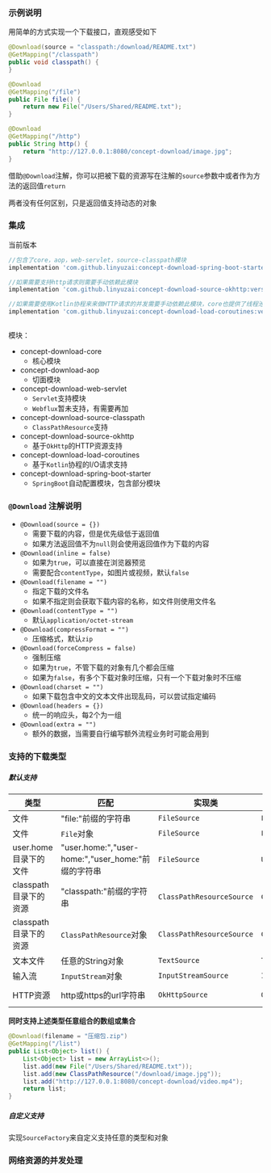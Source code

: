 ### 示例说明

用简单的方式实现一个下载接口，直观感受如下

```java
@Download(source = "classpath:/download/README.txt")
@GetMapping("/classpath")
public void classpath() {
}

@Download
@GetMapping("/file")
public File file() {
    return new File("/Users/Shared/README.txt");
}

@Download
@GetMapping("/http")
public String http() {
    return "http://127.0.0.1:8080/concept-download/image.jpg";
}
```

借助`@Download`注解，你可以把被下载的资源写在注解的`source`参数中或者作为方法的返回值`return`

两者没有任何区别，只是返回值支持动态的对象

### 集成

当前版本

```gradle
//包含了core，aop，web-servlet，source-classpath模块
implementation 'com.github.linyuzai:concept-download-spring-boot-starter:version'

//如果需要支持http请求则需要手动依赖此模块
implementation 'com.github.linyuzai:concept-download-source-okhttp:version'

//如果需要使用Kotlin协程来来做HTTP请求的并发需要手动依赖此模块，core也提供了线程池的方式需要手动配置
implementation 'com.github.linyuzai:concept-download-load-coroutines:version'
```

```maven
```

模块：

- concept-download-core
  - 核心模块
- concept-download-aop
  - 切面模块
- concept-download-web-servlet
  - `Servlet`支持模块
  - `Webflux`暂未支持，有需要再加
- concept-download-source-classpath
  - `ClassPathResource`支持
- concept-download-source-okhttp
  - 基于`OkHttp`的HTTP资源支持
- concept-download-load-coroutines
  - 基于`Kotlin`协程的I/O请求支持
- concept-download-spring-boot-starter
  - `SpringBoot`自动配置模块，包含部分模块

### `@Download` 注解说明

- `@Download(source = {})`
  - 需要下载的内容，但是优先级低于返回值
  - 如果方法返回值不为`null`则会使用返回值作为下载的内容
- `@Download(inline = false)`
  - 如果为`true`，可以直接在浏览器预览
  - 需要配合`contentType`，如图片或视频，默认`false`
- `@Download(filename = "")`
  - 指定下载的文件名
  - 如果不指定则会获取下载内容的名称，如文件则使用文件名
- `@Download(contentType = "")`
  - 默认`application/octet-stream`
- `@Download(compressFormat = "")`
  - 压缩格式，默认`zip`
- `@Download(forceCompress = false)`
  - 强制压缩
  - 如果为`true`，不管下载的对象有几个都会压缩
  - 如果为`false`，有多个下载对象时压缩，只有一个下载对象时不压缩
- `@Download(charset = "")`
  - 如果下载包含中文的文本文件出现乱码，可以尝试指定编码
- `@Download(headers = {})`
  - 统一的响应头，每2个为一组
- `@Download(extra = "")`
  - 额外的数据，当需要自行编写额外流程业务时可能会用到

### 支持的下载类型

##### 默认支持

|类型|匹配|实现类|工厂|示例|依赖|
|-|-|-|-|-|-|
|文件|"file:"前缀的字符串|`FileSource`|`FilePrefixSourceFactory`|`file:/Users/Shared/README.txt`||
|文件|`File`对象|`FileSource`|`FileSourceFactory`|`new File("/Users/Shared/README.txt")`||
|user.home目录下的文件|"user.home:","user-home:","user_home:"前缀的字符串|`FileSource`|`UserHomeSourceFactory`|`user.home:/Public/README.txt`||
|classpath目录下的资源|"classpath:"前缀的字符串|`ClassPathResourceSource`|`ClassPathPrefixSourceFactory`|`classpath:/download/README.txt`|`source-classpath`|
|classpath目录下的资源|`ClassPathResource`对象|`ClassPathResourceSource`|`ClassPathResourceSourceFactory`|`new ClassPathResource("/download/README.txt")`|`source-classpath`|
|文本文件|任意的String对象|`TextSource`|`TextSourceFactory`|"任意的文本将会直接作为文本文件处理""||
|输入流|`InputStream`对象|`InputStreamSource`|`InputStreamSourceFactory`|任意的输入流||
|HTTP资源|http或https的url字符串|`OkHttpSource`|`OkHttpSourceFactory`|"http://127.0.0.1:8080/concept-download/image.jpg"|`source-okhttp`|

**同时支持上述类型任意组合的数组或集合**

```java
@Download(filename = "压缩包.zip")
@GetMapping("/list")
public List<Object> list() {
    List<Object> list = new ArrayList<>();
    list.add(new File("/Users/Shared/README.txt"));
    list.add(new ClassPathResource("/download/image.jpg"));
    list.add("http://127.0.0.1:8080/concept-download/video.mp4");
    return list;
}
```

##### 自定义支持

实现`SourceFactory`来自定义支持任意的类型和对象

### 网络资源的并发处理

